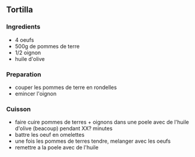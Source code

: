 ## Tortilla

### Ingredients

- 4 oeufs
- 500g de pommes de terre
- 1/2 oignon
- huile d'olive

### Preparation

- couper les pommes de terre en rondelles
- emincer l'oignon


### Cuisson

- faire cuire pommes de terres + oignons dans une poele avec de l'huile d'olive (beacoup) pendant XX? minutes
- battre les oeuf en omelettes
- une fois les pommes de terres tendre, melanger avec les oeufs
- remettre a la poele avec de l'huile
